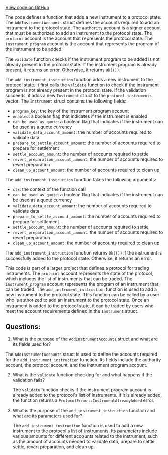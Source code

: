 [View code on GitHub](https://github.com/convergence-rfq/convergence-program-library/rfq/program/src/instructions/protocol/add_instrument.rs)

The code defines a function that adds a new instrument to a protocol state. The `AddInstrumentAccounts` struct defines the accounts required to add an instrument to the protocol state. The `authority` account is a signer account that must be authorized to add an instrument to the protocol state. The `protocol` account is the account that represents the protocol state. The `instrument_program` account is the account that represents the program of the instrument to be added.

The `validate` function checks if the instrument program to be added is not already present in the protocol state. If the instrument program is already present, it returns an error. Otherwise, it returns `Ok(())`.

The `add_instrument_instruction` function adds a new instrument to the protocol state. It first calls the `validate` function to check if the instrument program is not already present in the protocol state. If the validation succeeds, it adds a new `Instrument` struct to the `protocol.instruments` vector. The `Instrument` struct contains the following fields:

- `program_key`: the key of the instrument program account
- `enabled`: a boolean flag that indicates if the instrument is enabled
- `can_be_used_as_quote`: a boolean flag that indicates if the instrument can be used as a quote currency
- `validate_data_account_amount`: the number of accounts required to validate data
- `prepare_to_settle_account_amount`: the number of accounts required to prepare for settlement
- `settle_account_amount`: the number of accounts required to settle
- `revert_preparation_account_amount`: the number of accounts required to revert preparation
- `clean_up_account_amount`: the number of accounts required to clean up

The `add_instrument_instruction` function takes the following arguments:

- `ctx`: the context of the function call
- `can_be_used_as_quote`: a boolean flag that indicates if the instrument can be used as a quote currency
- `validate_data_account_amount`: the number of accounts required to validate data
- `prepare_to_settle_account_amount`: the number of accounts required to prepare for settlement
- `settle_account_amount`: the number of accounts required to settle
- `revert_preparation_account_amount`: the number of accounts required to revert preparation
- `clean_up_account_amount`: the number of accounts required to clean up

The `add_instrument_instruction` function returns `Ok(())` if the instrument is successfully added to the protocol state. Otherwise, it returns an error.

This code is part of a larger project that defines a protocol for trading instruments. The `protocol` account represents the state of the protocol, which includes the list of instruments that can be traded. The `instrument_program` account represents the program of an instrument that can be traded. The `add_instrument_instruction` function is used to add a new instrument to the protocol state. This function can be called by a user who is authorized to add an instrument to the protocol state. Once an instrument is added to the protocol state, it can be traded by users who meet the account requirements defined in the `Instrument` struct.
## Questions: 
 1. What is the purpose of the `AddInstrumentAccounts` struct and what are its fields used for?
   
   The `AddInstrumentAccounts` struct is used to define the accounts required for the `add_instrument_instruction` function. Its fields include the authority account, the protocol account, and the instrument program account.

2. What is the `validate` function checking for and what happens if the validation fails?
   
   The `validate` function checks if the instrument program account is already added to the protocol's list of instruments. If it is already added, the function returns a `ProtocolError::InstrumentAlreadyAdded` error.

3. What is the purpose of the `add_instrument_instruction` function and what are its parameters used for?
   
   The `add_instrument_instruction` function is used to add a new instrument to the protocol's list of instruments. Its parameters include various amounts for different accounts related to the instrument, such as the amount of accounts needed to validate data, prepare to settle, settle, revert preparation, and clean up.